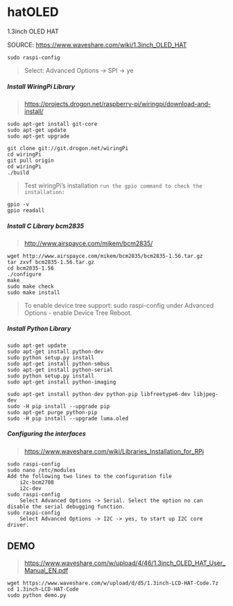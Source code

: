 # hatOLED
1.3inch OLED HAT

SOURCE: https://www.waveshare.com/wiki/1.3inch_OLED_HAT

```
sudo raspi-config
```
> Select: Advanced Options -> SPI -> ye

##### Install WiringPi Library
> https://projects.drogon.net/raspberry-pi/wiringpi/download-and-install/
```
sudo apt-get install git-core
sudo apt-get update
sudo apt-get upgrade

git clone git://git.drogon.net/wiringPi
cd wiringPi
git pull origin
cd wiringPi
./build
```

> Test wiringPi’s installation 
``run the gpio command to check the installation:``
```
gpio -v
gpio readall
```

##### Install C Library bcm2835
> http://www.airspayce.com/mikem/bcm2835/
```
wget http://www.airspayce.com/mikem/bcm2835/bcm2835-1.56.tar.gz
tar zxvf bcm2835-1.56.tar.gz
cd bcm2835-1.56
./configure
make
sudo make check
sudo make install
```
> To enable device tree support:
sudo raspi-config
under Advanced Options - enable Device Tree
Reboot.

##### Install Python Library
```
sudo apt-get update
sudo apt-get install python-dev
sudo python setup.py install
sudo apt-get install python-smbus
sudo apt-get install python-serial
sudo python setup.py install
sudo apt-get install python-imaging
```

```
sudo apt-get install python-dev python-pip libfreetype6-dev libjpeg-dev
sudo -H pip install --upgrade pip
sudo apt-get purge python-pip 
sudo -H pip install --upgrade luma.oled
```

##### Configuring the interfaces
> https://www.waveshare.com/wiki/Libraries_Installation_for_RPi
```
sudo raspi-config
sudo nano /etc/modules
Add the following two lines to the configuration file
    i2c-bcm2708 
    i2c-dev 
sudo raspi-config
    Select Advanced Options -> Serial. Select the option no can disable the serial debugging function.
sudo raspi-config
    Select Advanced Options -> I2C -> yes, to start up I2C core driver. 
```

DEMO
----
> https://www.waveshare.com/w/upload/4/46/1.3inch_OLED_HAT_User_Manual_EN.pdf
```
wget https://www.waveshare.com/w/upload/d/d5/1.3inch-LCD-HAT-Code.7z
cd 1.3inch-LCD-HAT-Code
sudo python demo.py
```
